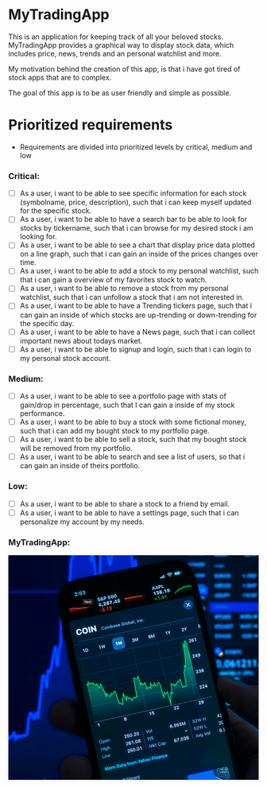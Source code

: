 # MyTradingApp
This is an application for keeping track of all your beloved stocks. 
MyTradingApp provides a graphical way to display stock data, which includes price, news, trends and an personal watchlist and more.

My motivation behind the creation of this app, is that i have got tired of stock apps that are to complex. 

The goal of this app is to be as user friendly and simple as possible. 

# Prioritized requirements

- Requirements are divided into prioritized levels by critical, medium and low

### Critical:
- [ ] As a user, i want to be able to see specific information for each stock (symbolname, price, description), such that i can keep myself updated for the specific stock.
- [ ] As a user, i want to be able to have a search bar to be able to look for stocks by tickername, such that i can browse for my desired stock i am looking for. 
- [ ] As a user, i want to be able to see a chart that display price data plotted on a line graph, such that i can gain an inside of the prices changes over time.
- [ ] As a user, i want to be able to add a stock to my personal watchlist, such that i can gain a overview of my favorites stock to watch.
- [ ] As a user, i want to be able to remove a stock from my personal watchlist, such that i can unfollow a stock that i am not interested in. 
- [ ] As a user, i want to be able to have a Trending tickers page, such that i can gain an inside of which stocks are up-trending or down-trending for the specific day. 
- [ ] As a user, i want to be able to have a News page, such that i can collect important news about todays market. 
- [ ] As a user, i want to be able to signup and login, such that i can login to my personal stock account.  

### Medium:
- [ ] As a user, i want to be able to see a portfolio page with stats of gain/drop in percentage, such that I can gain a inside of my stock performance. 
- [ ] As a user, i want to be able to buy a stock with some fictional money, such that i can add my bought stock to my portfolio page. 
- [ ] As a user, i want to be able to sell a stock, such that my bought stock will be removed from my portfolio. 
- [ ] As a user, i want to be able to search and see a list of users, so that i can gain an inside of theirs portfolio.  

### Low:
- [ ] As a user, i want to be able to share a stock to a friend by email. 
- [ ] As a user, i want to be able to have a settings page, such that i can personalize my account by my needs.

### MyTradingApp:
![app/StockImg.png](app/StockImg.png)
